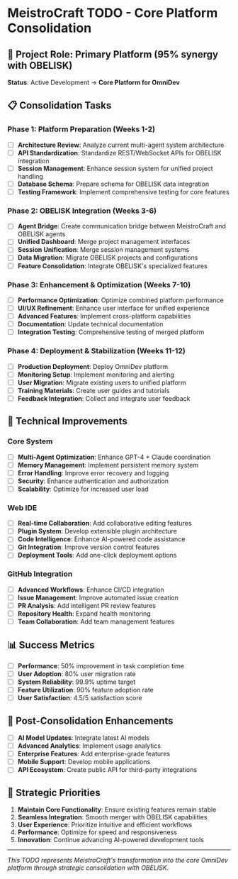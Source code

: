 # MeistroCraft TODO - Core Platform Consolidation

## 🎯 Project Role: Primary Platform (95% synergy with OBELISK)
**Status**: Active Development → **Core Platform for OmniDev**

## 📋 Consolidation Tasks

### Phase 1: Platform Preparation (Weeks 1-2)
- [ ] **Architecture Review**: Analyze current multi-agent system architecture
- [ ] **API Standardization**: Standardize REST/WebSocket APIs for OBELISK integration
- [ ] **Session Management**: Enhance session system for unified project handling
- [ ] **Database Schema**: Prepare schema for OBELISK data integration
- [ ] **Testing Framework**: Implement comprehensive testing for core features

### Phase 2: OBELISK Integration (Weeks 3-6)
- [ ] **Agent Bridge**: Create communication bridge between MeistroCraft and OBELISK agents
- [ ] **Unified Dashboard**: Merge project management interfaces
- [ ] **Session Unification**: Merge session management systems
- [ ] **Data Migration**: Migrate OBELISK projects and configurations
- [ ] **Feature Consolidation**: Integrate OBELISK's specialized features

### Phase 3: Enhancement & Optimization (Weeks 7-10)
- [ ] **Performance Optimization**: Optimize combined platform performance
- [ ] **UI/UX Refinement**: Enhance user interface for unified experience
- [ ] **Advanced Features**: Implement cross-platform capabilities
- [ ] **Documentation**: Update technical documentation
- [ ] **Integration Testing**: Comprehensive testing of merged platform

### Phase 4: Deployment & Stabilization (Weeks 11-12)
- [ ] **Production Deployment**: Deploy OmniDev platform
- [ ] **Monitoring Setup**: Implement monitoring and alerting
- [ ] **User Migration**: Migrate existing users to unified platform
- [ ] **Training Materials**: Create user guides and tutorials
- [ ] **Feedback Integration**: Collect and integrate user feedback

## 🔧 Technical Improvements

### Core System
- [ ] **Multi-Agent Optimization**: Enhance GPT-4 + Claude coordination
- [ ] **Memory Management**: Implement persistent memory system
- [ ] **Error Handling**: Improve error recovery and logging
- [ ] **Security**: Enhance authentication and authorization
- [ ] **Scalability**: Optimize for increased user load

### Web IDE
- [ ] **Real-time Collaboration**: Add collaborative editing features
- [ ] **Plugin System**: Develop extensible plugin architecture
- [ ] **Code Intelligence**: Enhance AI-powered code assistance
- [ ] **Git Integration**: Improve version control features
- [ ] **Deployment Tools**: Add one-click deployment options

### GitHub Integration
- [ ] **Advanced Workflows**: Enhance CI/CD integration
- [ ] **Issue Management**: Improve automated issue creation
- [ ] **PR Analysis**: Add intelligent PR review features
- [ ] **Repository Health**: Expand health monitoring
- [ ] **Team Collaboration**: Add team management features

## 📊 Success Metrics
- [ ] **Performance**: 50% improvement in task completion time
- [ ] **User Adoption**: 80% user migration rate
- [ ] **System Reliability**: 99.9% uptime target
- [ ] **Feature Utilization**: 90% feature adoption rate
- [ ] **User Satisfaction**: 4.5/5 satisfaction score

## 🚀 Post-Consolidation Enhancements
- [ ] **AI Model Updates**: Integrate latest AI models
- [ ] **Advanced Analytics**: Implement usage analytics
- [ ] **Enterprise Features**: Add enterprise-grade features
- [ ] **Mobile Support**: Develop mobile applications
- [ ] **API Ecosystem**: Create public API for third-party integrations

## 🎯 Strategic Priorities
1. **Maintain Core Functionality**: Ensure existing features remain stable
2. **Seamless Integration**: Smooth merger with OBELISK capabilities
3. **User Experience**: Prioritize intuitive and efficient workflows
4. **Performance**: Optimize for speed and responsiveness
5. **Innovation**: Continue advancing AI-powered development tools

---
*This TODO represents MeistroCraft's transformation into the core OmniDev platform through strategic consolidation with OBELISK.*